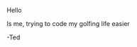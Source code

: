 Hello

Is me, trying to code my golfing life easier

-Ted

<!---
tedpon/tedpon is a ✨ special ✨ repository because its `README.md` (this file) appears on your GitHub profile.
You can click the Preview link to take a look at your changes.
--->
